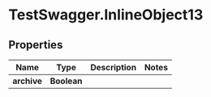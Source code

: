 # TestSwagger.InlineObject13

## Properties

Name | Type | Description | Notes
------------ | ------------- | ------------- | -------------
**archive** | **Boolean** |  | 


